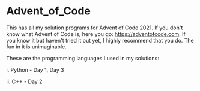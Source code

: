 # Advent_of_Code
This has all my solution programs for Advent of Code 2021. If you don't know what Advent of Code is, here you go: https://adventofcode.com. If you know it but haven't tried it out yet, I highly recommend that you do. The fun in it is unimaginable.

These are the programming languages I used in my solutions: 

i. Python - Day 1, Day 3

ii. C++  - Day 2
